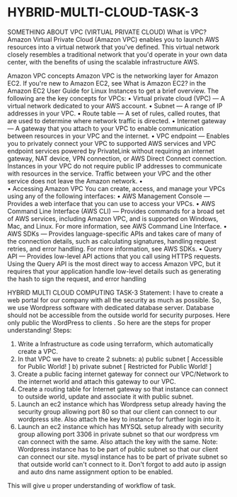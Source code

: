 # HYBRID-MULTI-CLOUD-TASK-3

SOMETHING ABOUT VPC (VIRTUAL PRIVATE CLOUD)
What is VPC?
Amazon Virtual Private Cloud (Amazon VPC) enables you to launch AWS resources into a virtual network that you've defined. This virtual network closely resembles a traditional network that you'd operate in your own data center, with the benefits of using the scalable infrastructure AWS.

Amazon VPC concepts
Amazon VPC is the networking layer for Amazon EC2. If you're new to Amazon EC2, see What is Amazon EC2? in the Amazon EC2 User Guide for Linux Instances to get a brief overview.
The following are the key concepts for VPCs:
•	Virtual private cloud (VPC) — A virtual network dedicated to your AWS account.
•	Subnet — A range of IP addresses in your VPC.
•	Route table — A set of rules, called routes, that are used to determine where network traffic is directed.
•	Internet gateway — A gateway that you attach to your VPC to enable communication between resources in your VPC and the internet.
•	VPC endpoint — Enables you to privately connect your VPC to supported AWS services and VPC endpoint services powered by PrivateLink without requiring an internet gateway, NAT device, VPN connection, or AWS Direct Connect connection. Instances in your VPC do not require public IP addresses to communicate with resources in the service. Traffic between your VPC and the other service does not leave the Amazon network.
•	
•	Accessing Amazon VPC
You can create, access, and manage your VPCs using any of the following interfaces:
•	AWS Management Console — Provides a web interface that you can use to access your VPCs.
•	AWS Command Line Interface (AWS CLI) — Provides commands for a broad set of AWS services, including Amazon VPC, and is supported on Windows, Mac, and Linux. For more information, see AWS Command Line Interface.
•	AWS SDKs — Provides language-specific APIs and takes care of many of the connection details, such as calculating signatures, handling request retries, and error handling. For more information, see AWS SDKs.
•	Query API — Provides low-level API actions that you call using HTTPS requests. Using the Query API is the most direct way to access Amazon VPC, but it requires that your application handle low-level details such as generating the hash to sign the request, and error handling

HYBRID MULTI CLOUD COMPUTING TASK-3
Statement: I  have to create a web portal for our company with all the security as much as possible.
So, we use Wordpress software with dedicated database server.
Database should not be accessible from the outside world for security purposes.
Here only public  the WordPress to clients .
So here are the steps for proper understanding!
Steps:
1) Write a Infrastructure as code using terraform, which automatically create a VPC.
2) In that VPC we have to create 2 subnets:
    a)  public  subnet [ Accessible for Public World! ] 
    b)  private subnet [ Restricted for Public World! ]
3) Create a public facing internet gateway for connect our VPC/Network to the internet world and attach this gateway to our VPC.
4) Create  a routing table for Internet gateway so that instance can connect to outside world, update and associate it with public subnet. 
5) Launch an ec2 instance which has Wordpress setup already having the security group allowing  port 80 so that our client can connect to our wordpress site.
Also attach the key to instance for further login into it.
6) Launch an ec2 instance which has MYSQL setup already with security group allowing  port 3306 in private subnet so that our wordpress vm can connect with the same.
Also attach the key with the same.
Note: Wordpress instance has to be part of public subnet so that our client can connect our site. 
mysql instance has to be part of private  subnet so that outside world can't connect to it.
Don't forgot to add auto ip assign and auto dns name assignment option to be enabled.

This will give u proper understanding of workflow of task.

